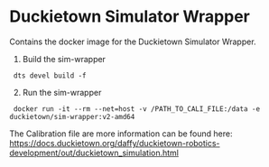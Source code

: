 # Duckietown Simulator Wrapper

Contains the docker image for the Duckietown Simulator Wrapper.

1) Build the sim-wrapper 
```shell script
 dts devel build -f
```

2) Run the sim-wrapper 
```shell script
 docker run -it --rm --net=host -v /PATH_TO_CALI_FILE:/data -e duckietown/sim-wrapper:v2-amd64
```

The Calibration file are more information can be found here: https://docs.duckietown.org/daffy/duckietown-robotics-development/out/duckietown_simulation.html
